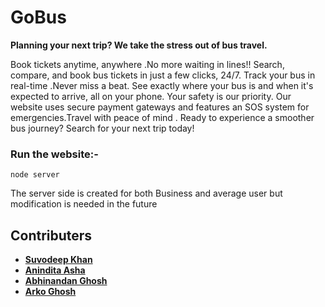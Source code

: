 # GoBus

**Planning your next trip? We take the stress out of bus travel.**

Book tickets anytime, anywhere .No more waiting in lines!! Search, compare, and book bus tickets in just a few clicks, 24/7. Track your bus in real-time .Never miss a beat. See exactly where your bus is and when it's expected to arrive, all on your phone. Your safety is our priority. Our website uses secure payment gateways and features an SOS system for emergencies.Travel with peace of mind . Ready to experience a smoother bus journey? Search for your next trip today!

### Run the website:-

```
node server
```


The server side is created for both Business and average user but modification is needed in the future



## Contributers

- [**Suvodeep Khan**](https://github.com/NOOBE666)
- [**Anindita Asha**](https://github.com/Anindita2004)
- [**Abhinandan Ghosh**](https://github.com/AbhinandanCodes)
- [**Arko Ghosh**](https://github.com/AbhinandanCodes)